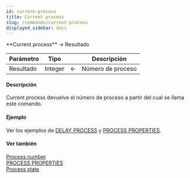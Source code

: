 ```yaml
---
id: current-process
title: Current process
slug: /commands/current-process
displayed_sidebar: docs
---
```


<!--REF #_command_.Current process.Syntax-->**Current process**  -> Resultado<!-- END REF-->
<!--REF #_command_.Current process.Params-->
| Parámetro | Tipo |  | Descripción |
| --- | --- | --- | --- |
| Resultado | Integer | &#8592; | Número de proceso |

<!-- END REF-->

#### Descripción 

<!--REF #_command_.Current process.Summary-->Current process devuelve el número de proceso a partir del cual se llama este comando.<!-- END REF-->

#### Ejemplo 

Ver los ejemplos de [DELAY PROCESS](delay-process.md "DELAY PROCESS") y [PROCESS PROPERTIES](process-properties.md "PROCESS PROPERTIES").

#### Ver también 

[Process number](process-number.md)  
[PROCESS PROPERTIES](process-properties.md)  
[Process state](process-state.md)  